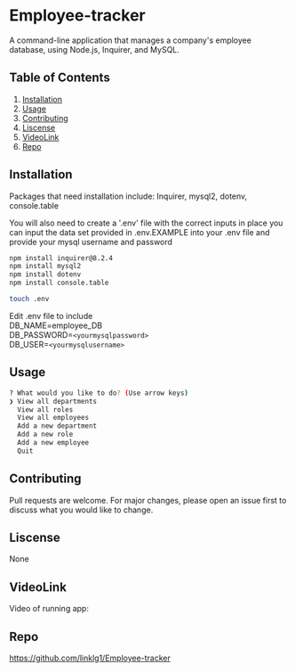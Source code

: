 # Employee-tracker

A command-line application that manages a company's employee database, using Node.js, Inquirer, and MySQL.

## Table of Contents 

 1. [Installation](#Installation)
 2. [Usage](#Usage)
 3. [Contributing](#Contributing)
 4. [Liscense](#Liscense)
 5. [VideoLink](#VideoLink)
 6. [Repo](#Repo)


## Installation

Packages that need installation include: Inquirer, mysql2, dotenv, console.table

You will also need to create a '.env' file with the correct inputs in place you can input the data set provided in .env.EXAMPLE into your .env file and provide your mysql username and password


```bash
npm install inquirer@8.2.4
npm install mysql2
npm install dotenv
npm install console.table

touch .env
```
Edit .env file to include <br />
DB_NAME=employee_DB <br />
DB_PASSWORD=`<yourmysqlpassword>`<br />
DB_USER=`<yourmysqlusername>`

## Usage

```bash
? What would you like to do? (Use arrow keys)
❯ View all departments 
  View all roles 
  View all employees 
  Add a new department 
  Add a new role 
  Add a new employee 
  Quit
```

## Contributing
Pull requests are welcome. For major changes, please open an issue first to discuss what you would like to change.


## Liscense
None

## VideoLink 
Video of running app:



## Repo

https://github.com/linklg1/Employee-tracker


